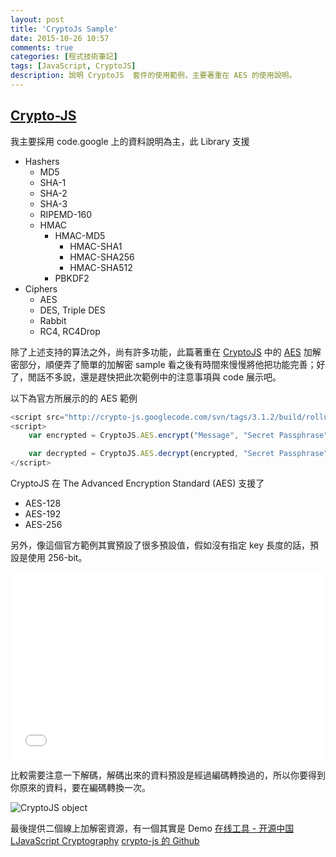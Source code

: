 ```yaml
---
layout: post
title: 'CryptoJs Sample'
date: 2015-10-26 10:57
comments: true
categories: [程式技術筆記]
tags: [JavaScript, CryptoJS]
description: 說明 CryptoJS  套件的使用範例，主要著重在 AES 的使用說明。
---
```

## [Crypto-JS][1]
我主要採用 code.google 上的資料說明為主，此 Library 支援
* Hashers
	* MD5
	* SHA-1
	* SHA-2
	* SHA-3
	* RIPEMD-160
  * HMAC
	  * HMAC-MD5
		* HMAC-SHA1
		* HMAC-SHA256
		* HMAC-SHA512
	* PBKDF2
* Ciphers
	* AES
  * DES, Triple DES
  * Rabbit
  * RC4, RC4Drop
  
除了上述支持的算法之外，尚有許多功能，此篇著重在 [CryptoJS][1] 中的 [AES][2] 加解密部分，順便弄了簡單的加解密 sample 看之後有時間來慢慢將他把功能完善；好了，閒話不多說，還是趕快把此次範例中的注意事項與 code 展示吧。

以下為官方所展示的的 AES 範例
``` js
<script src="http://crypto-js.googlecode.com/svn/tags/3.1.2/build/rollups/aes.js"></script>
<script>
    var encrypted = CryptoJS.AES.encrypt("Message", "Secret Passphrase");

    var decrypted = CryptoJS.AES.decrypt(encrypted, "Secret Passphrase");
</script>
```
CryptoJS 在 The Advanced Encryption Standard (AES) 支援了
* AES-128
* AES-192
* AES-256

另外，像這個官方範例其實預設了很多預設值，假如沒有指定 key 長度的話，預設是使用 256-bit。

<iframe width="100%" height="300" src="//jsfiddle.net/wiamyu/7t32w98f/13/embedded/" allowfullscreen="allowfullscreen" frameborder="0"></iframe>

比較需要注意一下解碼，解碼出來的資料預設是經過編碼轉換過的，所以你要得到你原來的資料，要在編碼轉換一次。

![CryptoJS object ](https://lh3.googleusercontent.com/N0MLPVaVBva9zK-lLbW8JdxZXk2bI7Q9cvpTuTMbafukEJ5BTMbOhchpcP30BvcxE1-zjiKIop1PlXSfLivNpm8upSq8SqUc_5zHz5Xgb4VfMljDJlh36V64ZhaV-_hDBHZbj1H_4iGZuNfEtiigvjYUDbidNZUlttOxZ5SQ-MXyFzpM5NOrXye-lLdU77NIkadZxq-q_Buey_wTMoEG0qA4ZlcFycu3qhF5hhAcYaPC5PrzYpRxY_HomtEG2njrSaEJRrvJzQJOdeWN78QECwx1xeUkT8ShN9KkT5bhnG59w4NGhMbNzI2ggNYcDC9sjK2TSVCE3y84XKwtmd6sgcVDU2fxa6vx9h2nOD5YDEArlVNqLClTINhGFNAqZGE187S8kAoVKJmtkHT0c7XSGzkYdHQExKMvjjkqjKq6NatuIm0rEjH-Nf7VgChb8h7hldaqjnYPxpwSfbLUZ27KJTdGih3lm9Zm6IYasNvb5sgHH4adLytz76Zdi8jZzgiL2m8Zib24UePPINLo0SOc6T6FE30uAz9avxWcs4z4BJ4w-Qc2qLV-chxUo3L53wjhy8VkX0Gv_BVe8g2Z35NJpJ-8ckG7JAPzY79mmAUrJg2Ko35I3Tz2toWP8NJK65FP6WL4kO8FJY8g5G0WLluupyFvP0IFaGIvl3-OCgEMXQ=w892-h646-no)

最後提供二個線上加解密資源，有一個其實是 Demo 
[在线工具 - 开源中国](http://tool.oschina.net/encrypt)
[LJavaScript Cryptography](http://cryptojs.altervista.org/api/demo.html)
[crypto-js 的 Github](https://github.com/brix/crypto-js)

[1]: https://code.google.com/p/crypto-js/ "crypto-js"
[2]: http://www.codedata.com.tw/social-coding/aes/ "AES 對稱式加解密法 - CodeData"
